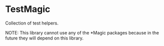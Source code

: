 # TestMagic

Collection of test helpers.

NOTE: This library cannot use any of the *Magic packages because in the future they will depend on this library.
